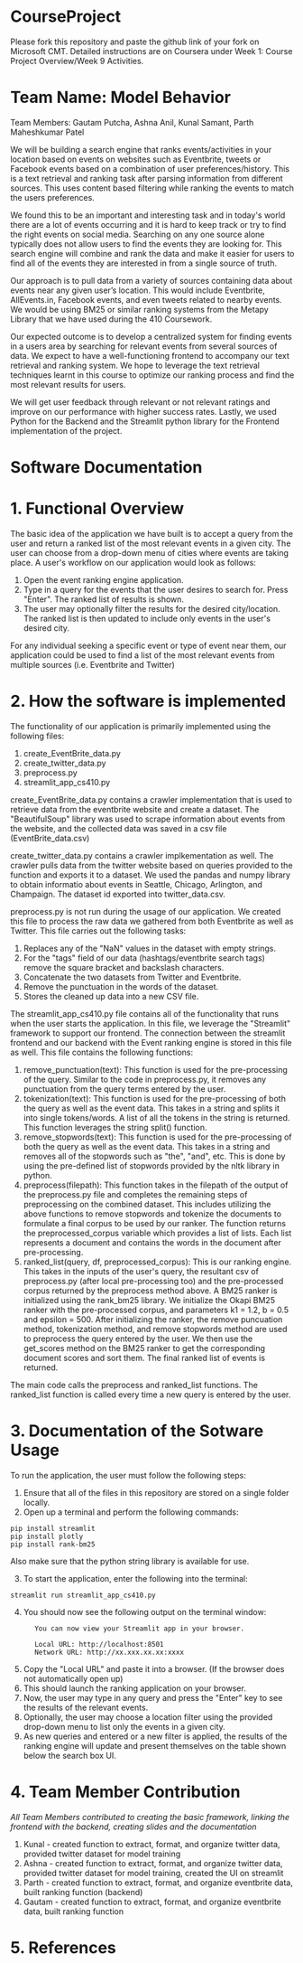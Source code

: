 # CourseProject

Please fork this repository and paste the github link of your fork on Microsoft CMT. Detailed instructions are on Coursera under Week 1: Course Project Overview/Week 9 Activities.

# Team Name: Model Behavior
Team Members: Gautam Putcha, Ashna Anil, Kunal Samant, Parth Maheshkumar Patel


We will be building a search engine that ranks events/activities in your location based on events on websites such as Eventbrite, tweets or Facebook events based on a combination of user preferences/history. This is a text retrieval and ranking task after parsing information from different sources. This uses content based filtering while ranking the events to match the users preferences. 

We found this to be an important and interesting task and in today's world there are a lot of events occurring and it is hard to keep track or try to find the right events on social media. Searching on any one source alone typically does not allow users to find the events they are looking for. This search engine will combine and rank the data and make it easier for users to find all of the events they are interested in from a single source of truth.

Our approach is to pull data from a variety of sources containing data about events near any given user’s location. This would include Eventbrite, AllEvents.in, Facebook events, and even tweets related to nearby events. We would be using BM25 or similar ranking systems from the Metapy Library that we have used during the 410 Coursework.

Our expected outcome is to develop a centralized system for finding events in a users area by searching for relevant events from several sources of data. We expect to have a well-functioning frontend to accompany our text retrieval and ranking system. We hope to leverage the text retrieval techniques learnt in this course to optimize our ranking process and find the most relevant results for users.

We will get user feedback through relevant or not relevant ratings and improve on our performance with higher success rates. Lastly, we used Python for the Backend and the Streamlit python library for the Frontend implementation of the project.

# Software Documentation

# 1. Functional Overview
The basic idea of the application we have built is to accept a query from the user and return a ranked list of the most relevant events in a given city. The user can choose from a drop-down menu of cities where events are taking place. A user's workflow on our application would look as follows:
1. Open the event ranking engine application.
2. Type in a query for the events that the user desires to search for. Press "Enter". The ranked list of results is shown.
3. The user may optionally filter the results for the desired city/location. The ranked list is then updated to include only events in the user's desired city.

For any individual seeking a specific event or type of event near them, our application could be used to find a list of the most relevant events from multiple sources (i.e. Eventbrite and Twitter)

# 2. How the software is implemented
The functionality of our application is primarily implemented using the following files:
1. create_EventBrite_data.py
2. create_twitter_data.py
3. preprocess.py
4. streamlit_app_cs410.py

create_EventBrite_data.py contains a crawler implementation that is used to retrieve data from the eventbrite website and create a dataset. The "BeautifulSoup" library was used to scrape information about events from the website, and the collected data was saved in a csv file (EventBrite_data.csv)

create_twitter_data.py contains a crawler implkementation as well. The crawler pulls data from the twitter website based on queries provided to the function and exports it to a dataset. We used the pandas and numpy library to obtain informatio about events in Seattle, Chicago, Arlington, and Champaign. The dataset id exported into twitter_data.csv.

preprocess.py is not run during the usage of our application. We created this file to process the raw data we gathered from both Eventbrite as well as Twitter. This file carries out the following tasks:
1. Replaces any of the "NaN" values in the dataset with empty strings.
2. For the "tags" field of our data (hashtags/eventbrite search tags) remove the square bracket and backslash characters.
3. Concatenate the two datasets from Twitter and Eventbrite.
4. Remove the punctuation in the words of the dataset.
5. Stores the cleaned up data into a new CSV file.

The streamlit_app_cs410.py file contains all of the functionality that runs when the user starts the application. In this file, we leverage the "Streamlit" framework to support our frontend. The connection between the streamlit frontend and our backend with the Event ranking engine is stored in this file as well. This file contains the following functions:
1. remove_punctuation(text): This function is used for the pre-processing of the query. Similar to the code in preprocess.py, it removes any punctuation from the query terms entered by the user.
2. tokenization(text): This function is used for the pre-processing of both the query as well as the event data. This takes in a string and splits it into single tokens/words. A list of all the tokens in the string is returned. This function leverages the string split() function.
3. remove_stopwords(text): This function is used for the pre-processing of both the query as well as the event data. This takes in a string and removes all of the stopwords such as "the", "and", etc. This is done by using the pre-defined list of stopwords provided by the nltk library in python.
4. preprocess(filepath): This function takes in the filepath of the output of the preprocess.py file and completes the remaining steps of preprocessing on the combined dataset. This includes utilizing the above functions to remove stopwords and tokenize the documents to formulate a final corpus to be used by our ranker. The function returns the preprocessed_corpus variable which provides a list of lists. Each list represents a document and contains the words in the document after pre-processing.
5. ranked_list(query, df, preprocessed_corpus): This is our ranking engine. This takes in the inputs of the user's query, the resultant csv of preprocess.py (after local pre-processing too) and the pre-processed corpus returned by the preprocess method above. A BM25 ranker is initialized using the rank_bm25 library. We initialize the Okapi BM25 ranker with the pre-processed corpus, and parameters k1 = 1.2, b = 0.5 and epsilon = 500. After initializing the ranker, the remove puncuation method, tokenization method, and remove stopwords method are used to preprocess the query entered by the user. We then use the get_scores method on the BM25 ranker to get the corresponding document scores and sort them. The final ranked list of events is returned.

The main code calls the preprocess and ranked_list functions. The ranked_list function is called every time a new query is entered by the user.

# 3. Documentation of the Sotware Usage
To run the application, the user must follow the following steps:
1. Ensure that all of the files in this repository are stored on a single folder locally.
2. Open up a terminal and perform the following commands:
```
pip install streamlit
pip install plotly
pip install rank-bm25
```
Also make sure that the python string library is available for use.

3. To start the application, enter the following into the terminal:
```
streamlit run streamlit_app_cs410.py
```
4. You should now see the following output on the terminal window:
```
	  You can now view your Streamlit app in your browser.
	
	  Local URL: http://localhost:8501
	  Network URL: http://xx.xxx.xx.xx:xxxx
```
5. Copy the "Local URL" and paste it into a browser. (If the browser does not automatically open up)
6. This should launch the ranking application on your browser.
7. Now, the user may type in any query and press the "Enter" key to see the results of the relevant events.
8. Optionally, the user may choose a location filter using the provided drop-down menu to list only the events in a given city.
9. As new queries and entered or a new filter is applied, the results of the ranking engine will update and present themselves on the table shown below the search box UI.

# 4. Team Member Contribution

*All Team Members contributed to creating the basic framework, linking the frontend with the backend, creating slides and the documentation*
1. Kunal - created function to extract, format, and organize twitter data, provided twitter dataset for model training
2. Ashna - created function to extract, format, and organize twitter data, provided twitter dataset for model training, created the UI on streamlit
3. Parth - created function to extract, format, and organize eventbrite data, built ranking function (backend)
4. Gautam - created function to extract, format, and organize eventbrite data, built ranking function

# 5. References

